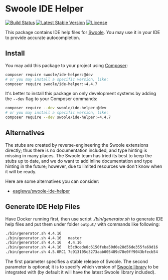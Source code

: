 # Swoole IDE Helper

[![Build Status](https://github.com/swoole/ide-helper/workflows/Tests/badge.svg)](https://github.com/swoole/ide-helper/actions)
[![Latest Stable Version](https://poser.pugx.org/swoole/ide-helper/v/stable.svg)](https://packagist.org/packages/swoole/ide-helper)
[![License](https://poser.pugx.org/swoole/ide-helper/license)](LICENSE)

This package contains IDE help files for [Swoole](https://github.com/swoole/swoole-src). You may use it in your IDE to provide accurate autocompletion. 

## Install

You may add this package to your project using [Composer](https://getcomposer.org):

```bash
composer require swoole/ide-helper:@dev
# or you may install a specific version, like:
composer require swoole/ide-helper:~4.4.7
```

It's better to install this package on only development systems by adding the `--dev` flag to your Composer commands:

```bash
composer require --dev swoole/ide-helper:@dev
# or you may install a specific version, like:
composer require --dev swoole/ide-helper:~4.4.7
```

## Alternatives

The stubs are created by reverse-engineering the Swoole extensions directly; thus there is no documentation included,
and type hinting is missing in many places. The Swoole team has tried its best to keep the stubs up to date, and we do
want to add inline documentation and type hinting in the future; however, due to limited resources we don't know when it
will be ready.
 
Here are some alternatives you can consider:

* [eaglewu/swoole-ide-helper](https://github.com/wudi/swoole-ide-helper)

## Generate IDE Help Files

Have Docker running first, then use script _./bin/generator.sh_ to generate IDE help files and put them under folder
`output/` with commands like following:

```bash
./bin/generator.sh 4.4.16
./bin/generator.sh 4.4.16   master
./bin/generator.sh 4.4.16   4.4.16
./bin/generator.sh 4.4.16   b5c9cede8c6150feba50d0e28d56de355fa69d16
./bin/generator.sh 4.5.0RC1 7c913105c3273aab005489d78e0ff9043bfecb54
```

The first parameter specifies a stable release of Swoole. The second parameter is optional; it is to specify which
version of [Swoole library](https://github.com/swoole/library) to be integrated with (by default it will have the latest Swoole library included).
